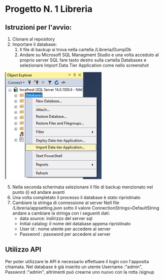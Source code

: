 # Progetto N. 1 Libreria
## Istruzioni per l'avvio:
1. Clonare al repository
2. Importare il database:
   1. Il file di backup si trova nella cartella /Libreria/DumpDb
   2. Andare su Microsoft SQL Managment Studio e una volta acceduto al proprio server SQL fare tasto destro sulla cartella Databases e selezionare Import Data Tier Application come nello screenshot

 ![Import Data tier application](https://github.com/Raccispini/Libreria/blob/master/Libreria/Screenshoot/dumpdb.png)
 
   5. Nella seconda schermata selezionare il file di backup menzionato nel punto (i) ed andare avanti
   6. Una volta completato il processo il database è stato ripristinato
3. Cambiare la stringa di connessione al server
    Nell file /Libreria/appsetting.json sotto il valore ConnectionStrings>DefaultString andare a cambiare la stringa con i seguenti dati:
   - data source: indirizzo del server sql
   - Initial catalog: il nome del database appena ripristinato
   - User id : nome utente per accedere al server
   - Password : password per accedere al server

## Utilizzo API
Per poter utilizzare le API è necessario effettuare il login con l'apposita chiamata. Nel database è già inserito un utente Username :"admin", Password :"admin", altrimenti può crearne uno nuovo con la rotta /signup
